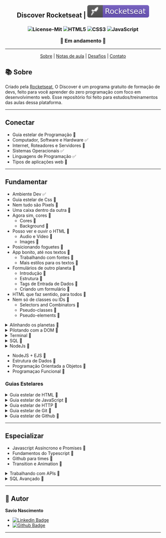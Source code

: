 <h2 align="center">
   Discover Rocketseat | <img alt="badge vscode" src="./assets/badge-rocket.svg">
</h2>

<h3 align="center">

![License-Mit](https://img.shields.io/badge/license-MIT-lightseagreen) ![HTML5](https://img.shields.io/badge/HTML5-E34F26?style=flat&logo=html5&logoColor=white) ![CSS3](https://img.shields.io/badge/CSS3-1572B6?style=flat&logo=css3&logoColor=white) ![JavaScript](https://img.shields.io/badge/JavaScript-F7DF1E?style=flat&logo=javascript&logoColor=black)

🚧 Em andamento 🚧

</h3>

---

<p align="center">
  <a href="#-Sobre">Sobre</a> |
  <a href="#-Notas-de-aula">Notas de aula</a> |
  <a href="#-Desafios">Desafios</a> |
  <a href="#autor">Contato</a>
</p>

## 📚 Sobre

<p class="#-Sobre">
Criado pela <a href="https://rocketseat.com.br/" target="_blank">Rocketseat</a>, O Discover é um programa gratuito de formação de devs, feito para você aprender do zero programação com foco em desenvolvimento web.
Esse repositório foi feito para estudos/treinamentos das aulas dessa plataforma.

---

## Conectar

- Guia estelar de Programação 🚧
- Computador, Software e Hardware ✅
- Internet, Roteadores e Servidores 🚧
- Sistemas Operacionais ✅
- Linguagens de Programação ✅
- Tipos de aplicações web 🚧

---

## Fundamentar

- Ambiente Dev ✅
- Guia estelar de Css 🚧
- Nem tudo são Pixels 🚧
- Uma caixa dentro da outra 🚧
- Agora sim, cores 🚧
  - Cores 🚧
  - Background 🚧
- Posso ver e ouvir o HTML 🚧
  - Audio e Vídeo 🚧
  - Images 🚧
- Posicionando foguetes 🚧
- App bonito, até nos textos 🚧
  - Trabalhando com fontes 🚧
  - Mais estilos para os textos 🚧
- Formulários de outro planeta 🚧
  - Introdução 🚧
  - Estrutura 🚧
  - Tags de Entrada de Dados 🚧
  - Criando um formulário 🚧
- HTML que faz sentido, para todos 🚧
- Nem só de classes ou IDs 🚧
  - Selectors and Combinators 🚧
  - Pseudo-classes 🚧
  - Pseudo-elements 🚧

<details>
    <summary>Alinhando os planetas 🚧</summary>

- Introdução 🚧
- Layouts CSS 🚧
- Terminologia 🚧
- Propriedades do Flex Container 🚧
- Propriedades dos Itens 🚧
- Desafios 🚧
</details>

<details>
    <summary>Pilotando com a DOM 🚧</summary>

- Introdução 🚧
- Selecionando elementos 🚧
- Manipulando conteúdos 🚧
- Manipulando estilos e classes 🚧
- Navegando pelos elementos 🚧
- Criando e adicionando elementos na página 🚧
- Eventos 🚧
- Praticando 🚧
</details>

<details>
    <summary>Terminal 🚧</summary>

- Abertura 🚧
- Preparação e Dicas 🚧
- Arquivos e Diretórios 🚧
</details>

<details>
  <summary>SQL 🚧</summary>

- Introdução 🚧
- Conceitos 🚧
- Configurando Ambiente 🚧
- Tipos de campos 🚧
- Comando SELECT 🚧
- Operadores Relacionais 🚧
- Operadores Matemáticos 🚧
- Operadores Lógicos 🚧
- Mais Comandos 🚧
</details>

<details>
  <summary>NodeJs 🚧</summary>

- Conhecendo o Node 🚧
- Configurando o ambiente 🚧
- Iniciando na prática 🚧
- NPM - Node Package Manager 🚧
- BestMe App: Interagindo com o aplicativo 🚧
- Timers 🚧
- Events 🚧

 </details>

- NodeJS + EJS 🚧
- Estrutura de Dados 🚧
- Programação Orientada a Objetos 🚧
- Programaçao Funcional 🚧

### Guias Estelares

<details>
  <summary>Guia estelar de HTML 🚧</summary>

- Conceitos 🚧
- Trabalhando com elementos 🚧
- Links 🚧
- Tabelas 🚧
- Cabeçalho 🚧
</details>

<details>
  <summary>Guia estelar de JavaScript 🚧</summary>

- Introdução 🚧
- Primeiros Passos 🚧
- Tipos de dados 🚧
- Variáveis 🚧
- Praticando e avançando 🚧
- Funções 🚧
- Manipulando dados 🚧
- Expressões e Operadores 🚧
- Condicionais e controle de fluxo 🚧
- Estruturas de repetição 🚧
- Consolidando com exercícios 🚧
</details>

<details>
  <summary>Guia estelar de HTTP 🚧</summary>

- Entendendo 🚧
- Conceitos 🚧
- Uri 🚧
- Messages 🚧
- Methods 🚧
- Headers 🚧
- Status 🚧
</details>

<details>
  <summary>Guia estelar de Git 🚧</summary>

- Introdução 🚧
- O que é git 🚧
- Instalando Git 🚧
- Começando 🚧
- Conceitos 🚧
- Alterando arquivos 🚧
- Desfazendo mudanças 🚧
- Usando git em um projeto real 🚧
</details>

<details>
  <summary>Guia estelar de Github 🚧</summary>

- Introdução 🚧
- Primeiros passos 🚧
- Criando repositórios 🚧
- Trabalhando com repositórios 🚧
- Outras features 🚧
</details>

---

## Especializar

- Javascript Assíncrono e Promises 🚧
- Fundamentos do Typescript 🚧
- Github para times 🚧
- Transition e Animation 🚧

<details>
    <summary>Trabalhando com APIs 🚧</summary>

- Inicio 🚧
- Api no Back-End 🚧
- Parâmetros nas Requisições 🚧
- Consumindo API com NodeJs 🚧
- API no Front-End com Fetch 🚧
- API no Front-End com Axios 🚧
</details>

<details>
  <summary>SQL Avançado 🚧</summary>

- Conceitos 🚧
- Tipos de campos 🚧
- Iniciando o banco de dados 🚧
- Unindo tabelas 🚧
- Comandos avançados 🚧
- Comandos nas tabelas 🚧
</details>

---

## 👤 Autor <a id="autor"></a>

**Savio Nascimento**

- [![Linkedin Badge](https://img.shields.io/badge/-SavioNascimento-blue?style=flat-square&logo=Linkedin&logoColor=white&link=https://www.linkedin.com/savio-nascimento)](https://www.linkedin.com/in/savio-nascimento/)
- [![Github Badge](https://img.shields.io/badge/savionascimentodev-24292e?style=flat&logo=Github&logoColor=white&link=https://github.com/savionascimentodev)](https://github.com/savionascimentodev)

---
